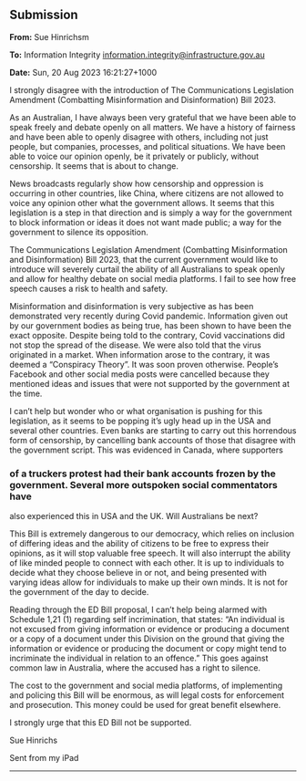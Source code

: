 ## Submission

**From:** Sue Hinrichsm

**To:** Information Integrity [<information.integrity@infrastructure.gov.au>](mailto:information.integrity@infrastructure.gov.au)

**Date:** Sun, 20 Aug 2023 16:21:27+1000

I strongly disagree with the introduction of The Communications Legislation Amendment (Combatting Misinformation and
Disinformation) Bill 2023.

As an Australian, I have always been very grateful that we have been able to speak freely and debate openly on all matters.
We have a history of fairness and have been able to openly disagree with others, including not just people, but companies,
processes, and political situations. We have been able to voice our opinion openly, be it privately or publicly, without
censorship. It seems that is about to change.

News broadcasts regularly show how censorship and oppression is occurring in other countries, like China, where citizens
are not allowed to voice any opinion other what the government allows. It seems that this legislation is a step in that direction
and is simply a way for the government to block information or ideas it does not want made public; a way for the
government to silence its opposition.

The Communications Legislation Amendment (Combatting Misinformation and Disinformation) Bill 2023, that the current
government would like to introduce will severely curtail the ability of all Australians to speak openly and allow for healthy
debate on social media platforms. I fail to see how free speech causes a risk to health and safety.

Misinformation and disinformation is very subjective as has been demonstrated very recently during Covid pandemic.
Information given out by our government bodies as being true, has been shown to have been the exact opposite. Despite
being told to the contrary, Covid vaccinations did not stop the spread of the disease. We were also told that the virus
originated in a market. When information arose to the contrary, it was deemed a “Conspiracy Theory”. It was soon proven
otherwise. People’s Facebook and other social media posts were cancelled because they mentioned ideas and issues that
were not supported by the government at the time.

I can’t help but wonder who or what organisation is pushing for this legislation, as it seems to be popping it’s ugly head up
in the USA and several other countries. Even banks are starting to carry out this horrendous form of censorship, by
cancelling bank accounts of those that disagree with the government script. This was evidenced in Canada, where supporters
### of a truckers protest had their bank accounts frozen by the government. Several more outspoken social commentators have
also experienced this in USA and the UK. Will Australians be next?

This Bill is extremely dangerous to our democracy, which relies on inclusion of differing ideas and the ability of citizens to
be free to express their opinions, as it will stop valuable free speech. It will also interrupt the ability of like minded people to
connect with each other. It is up to individuals to decide what they choose believe in or not, and being presented with
varying ideas allow for individuals to make up their own minds. It is not for the government of the day to decide.

Reading through the ED Bill proposal, I can’t help being alarmed with Schedule 1,21 (1) regarding self incrimination, that
states:
“An individual is not excused from giving information or evidence or producing a document or a copy of a document under
this Division on the ground that giving the information or evidence or producing the document or copy might tend to
incriminate the individual in relation to an offence.” This goes against common law in Australia, where the accused has a
right to silence.

The cost to the government and social media platforms, of implementing and policing this Bill will be enormous, as will
legal costs for enforcement and prosecution. This money could be used for great benefit elsewhere.

I strongly urge that this ED Bill not be supported.

Sue Hinrichs

Sent from my iPad


-----

